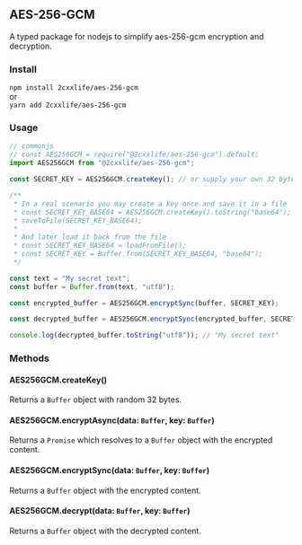 ## AES-256-GCM

A typed package for nodejs to simplify aes-256-gcm encryption and decryption.

### Install

`npm install 2cxxlife/aes-256-gcm`  
or  
`yarn add 2cxxlife/aes-256-gcm`

### Usage

```ts
// commonjs
// const AES256GCM = require("@2cxxlife/aes-256-gcm").default;
import AES256GCM from "@2cxxlife/aes-256-gcm";

const SECRET_KEY = AES256GCM.createKey(); // or supply your own 32 byte key buffer

/**
 * In a real scenario you may create a key once and save it in a file
 * const SECRET_KEY_BASE64 = AES256GCM.createKey().toString("base64");
 * saveToFile(SECRET_KEY_BASE64);
 *
 * And later load it back from the file
 * const SECRET_KEY_BASE64 = loadFromFile();
 * const SECRET_KEY = Buffer.from(SECRET_KEY_BASE64, "base64");
 */

const text = "My secret text";
const buffer = Buffer.from(text, "utf8");

const encrypted_buffer = AES256GCM.encryptSync(buffer, SECRET_KEY);

const decrypted_buffer = AES256GCM.encryptSync(encrypted_buffer, SECRET_KEY);

console.log(decrypted_buffer.toString("utf8")); // "My secret text"
```

### Methods

#### AES256GCM.createKey()

Returns a `Buffer` object with random 32 bytes.

#### AES256GCM.encryptAsync(data: `Buffer`, key: `Buffer`)

Returns a `Promise` which resolves to a `Buffer` object with the encrypted content.

#### AES256GCM.encryptSync(data: `Buffer`, key: `Buffer`)

Returns a `Buffer` object with the encrypted content.

#### AES256GCM.decrypt(data: `Buffer`, key: `Buffer`)

Returns a `Buffer` object with the decrypted content.

